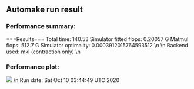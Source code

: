 ## Automake run result
### Performance summary:
===Results===
Total time: 140.53
Simulator fitted flops: 0.20057 G
Matmul flops: 512.7 G
Simulator optimality: 0.0003912015764593512
\n
\n
Backend used: mkl (contraction only)
\n
### Performance plot:
![](https://asset.cml.dev/ff10063884eabb760241ae8236faeccc635c0205)
\n
Run date: Sat Oct 10 03:44:49 UTC 2020
